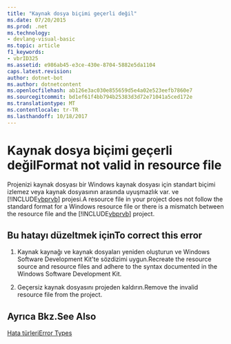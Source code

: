 ```yaml
---
title: "Kaynak dosya biçimi geçerli değil"
ms.date: 07/20/2015
ms.prod: .net
ms.technology:
- devlang-visual-basic
ms.topic: article
f1_keywords:
- vbrID325
ms.assetid: e986ab45-e3ce-430e-8704-5882e5da1104
caps.latest.revision: 
author: dotnet-bot
ms.author: dotnetcontent
ms.openlocfilehash: ab126e3ac030e855659d5e4a02e523eefb7860e7
ms.sourcegitcommit: bd1ef61f4bb794b25383d3d72e71041a5ced172e
ms.translationtype: MT
ms.contentlocale: tr-TR
ms.lasthandoff: 10/18/2017
---
```

# <a name="format-not-valid-in-resource-file"></a><span data-ttu-id="0cd52-102">Kaynak dosya biçimi geçerli değil</span><span class="sxs-lookup"><span data-stu-id="0cd52-102">Format not valid in resource file</span></span>
<span data-ttu-id="0cd52-103">Projenizi kaynak dosyası bir Windows kaynak dosyası için standart biçimi izlemez veya kaynak dosyasının arasında uyuşmazlık var. ve [!INCLUDE[vbprvb](~/includes/vbprvb-md.md)] projesi.</span><span class="sxs-lookup"><span data-stu-id="0cd52-103">A resource file in your project does not follow the standard format for a Windows resource file or there is a mismatch between the resource file and the [!INCLUDE[vbprvb](~/includes/vbprvb-md.md)] project.</span></span>  
  
## <a name="to-correct-this-error"></a><span data-ttu-id="0cd52-104">Bu hatayı düzeltmek için</span><span class="sxs-lookup"><span data-stu-id="0cd52-104">To correct this error</span></span>  
  
1.  <span data-ttu-id="0cd52-105">Kaynak kaynağı ve kaynak dosyaları yeniden oluşturun ve Windows Software Development Kit'te sözdizimi uygun.</span><span class="sxs-lookup"><span data-stu-id="0cd52-105">Recreate the resource source and resource files and adhere to the syntax documented in the Windows Software Development Kit.</span></span>  
  
2.  <span data-ttu-id="0cd52-106">Geçersiz kaynak dosyasını projeden kaldırın.</span><span class="sxs-lookup"><span data-stu-id="0cd52-106">Remove the invalid resource file from the project.</span></span>  
  
## <a name="see-also"></a><span data-ttu-id="0cd52-107">Ayrıca Bkz.</span><span class="sxs-lookup"><span data-stu-id="0cd52-107">See Also</span></span>  
 [<span data-ttu-id="0cd52-108">Hata türleri</span><span class="sxs-lookup"><span data-stu-id="0cd52-108">Error Types</span></span>](../../visual-basic/programming-guide/language-features/error-types.md)
